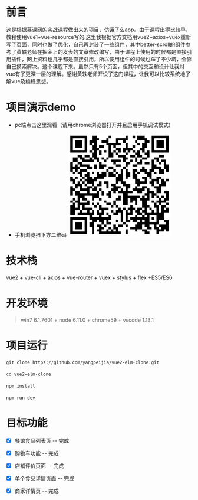 # 前言
这是根据慕课网的实战课程做出来的项目，仿饿了么app。由于课程出得比较早，教程使用vue1+vue-resource写的.这里我根据官方文档用vue2+axios+vuex重新写了页面，同时也做了优化，自己再封装了一些组件，其中better-scroll的组件参考了黄轶老师在掘金上的发表的文章修改编写，由于课程上使用的时候都是直接引用插件，网上资料也几乎都是直接引用，所以使用组件的时候也踩了不少坑，全靠自己摸索解决。这个课程下来。虽然只有5个页面，但其中的交互和设计让我对vue有了更深一层的理解。感谢黄轶老师开设了这门课程，让我可以比较系统地了解vue及编程思想。

# 项目演示demo
- pc端点击这里观看[](https://yangpeijia.github.io/vue2-elm-clone/#/goods)（请用chrome浏览器打开并且启用手机调试模式）

- 手机浏览扫下方二维码
![img](https://github.com/yangpeijia/vue2-elm-clone/blob/master/%E9%A1%B9%E7%9B%AE%E6%88%AA%E5%9B%BE/%E4%BA%8C%E7%BB%B4%E7%A0%81.png)

# 技术栈
vue2 + vue-cli + axios + vue-router + vuex + stylus + flex +ES5/ES6

# 开发环境
  >win7 6.1.7601 + node 6.11.0 + chrome59 +  vscode 1.13.1

# 项目运行
```
git clone https://github.com/yangpeijia/vue2-elm-clone.git  

cd vue2-elm-clone

npm install  

npm run dev
```
# 目标功能
- [x] 餐馆食品列表页 -- 完成
- [x] 购物车功能 -- 完成
- [x] 店铺评价页面 -- 完成
- [x] 单个食品详情页面 -- 完成
- [x] 商家详情页 -- 完成



  

